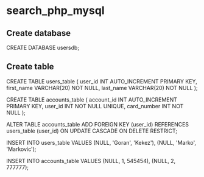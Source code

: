 # search_php_mysql

## Create database

CREATE DATABASE usersdb;

## Create table

CREATE TABLE users_table (
	user_id INT AUTO_INCREMENT PRIMARY KEY,
    first_name VARCHAR(20) NOT NULL,
    last_name VARCHAR(20) NOT NULL
);

CREATE TABLE accounts_table (
	account_id INT AUTO_INCREMENT PRIMARY KEY,
    user_id INT NOT NULL UNIQUE,
    card_number INT NOT NULL
);

ALTER TABLE accounts_table ADD FOREIGN KEY (user_id) REFERENCES users_table (user_id) ON UPDATE CASCADE ON DELETE RESTRICT;

INSERT INTO users_table VALUES
(NULL, 'Goran', 'Kekez'),
(NULL, 'Marko', 'Markovic');

INSERT INTO accounts_table VALUES
(NULL, 1, 545454),
(NULL, 2, 777777);
